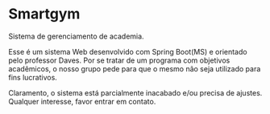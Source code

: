 # Smartgym
Sistema de gerenciamento de academia.

Esse é um sistema Web desenvolvido com Spring Boot(MS) e orientado pelo professor Daves.
Por se tratar de um programa com objetivos acadêmicos, o nosso grupo pede para que o mesmo não seja utilizado para fins lucrativos.

Claramento, o sistema está parcialmente inacabado e/ou precisa de ajustes.
Qualquer interesse, favor entrar em contato.
